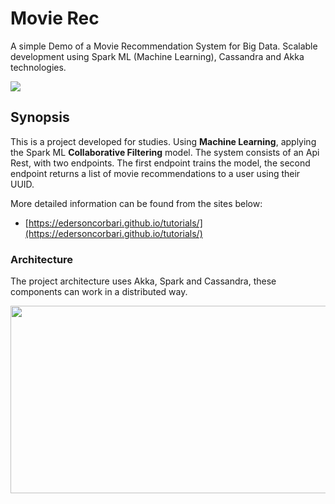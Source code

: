 # Movie Rec

A simple Demo of a Movie Recommendation System for Big Data. Scalable development using Spark ML (Machine Learning), Cassandra and Akka technologies.

![](https://raw.githubusercontent.com/edersoncorbari/movie-rec/master/doc/img/movie-rec.png)

## Synopsis

This is a project developed for studies. Using **Machine Learning**, applying the Spark ML **Collaborative Filtering** model. The system consists of an Api Rest, with two endpoints. The first endpoint trains the model, the second endpoint returns a list of movie recommendations to a user using their UUID.

More detailed information can be found from the sites below:

 * [https://edersoncorbari.github.io/tutorials/](https://edersoncorbari.github.io/tutorials/)
 
### Architecture

The project architecture uses Akka, Spark and Cassandra, these components can work in a distributed way.

<img src="https://raw.githubusercontent.com/edersoncorbari/movie-rec/master/doc/img/movie-rec-diagram.png" width="800" height="300">
